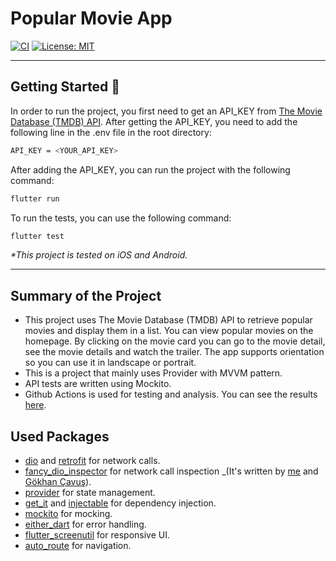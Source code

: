 # Popular Movie App

[![CI][passing_badge]][passing_link] [![License: MIT][license_badge]][license_link]

---

## Getting Started 🚀

In order to run the project, you first need to get an API_KEY from [The Movie Database (TMDB) API](https://developer.themoviedb.org/reference/intro/getting-started). After getting the API_KEY, you need to add the following line in the .env file in the root directory:

```sh
API_KEY = <YOUR_API_KEY>
```

After adding the API_KEY, you can run the project with the following command:

```sh
flutter run
```

To run the tests, you can use the following command:

```sh
flutter test
```

_\*This project is tested on iOS and Android._

---

## Summary of the Project

- This project uses The Movie Database (TMDB) API to retrieve popular movies and display them in a list. You can view popular movies on the homepage. By clicking on the movie card you can go to the movie detail, see the movie details and watch the trailer. The app supports orientation so you can use it in landscape or portrait.
- This is a project that mainly uses Provider with MVVM pattern.
- API tests are written using Mockito.
- Github Actions is used for testing and analysis. You can see the results [here][passing_link].

## Used Packages

- [dio](https://pub.dev/packages/dio) and [retrofit](https://pub.dev/packages/retrofit) for network calls.
- [fancy_dio_inspector](https://pub.dev/packages/fancy_dio_inspector) for network call inspection _(It's written by [me](https://github.com/yakupemeksiz) and [Gökhan Çavuş](https://github.com/gokhancvs)).
- [provider](https://pub.dev/packages/provider) for state management.
- [get_it](https://pub.dev/packages/get_it) and [injectable](https://pub.dev/packages/injectable) for dependency injection.
- [mockito](https://pub.dev/packages/mockito) for mocking.
- [either_dart](https://pub.dev/packages/either_dart) for error handling.
- [flutter_screenutil](https://pub.dev/packages/flutter_screenutil) for responsive UI.
- [auto_route](https://pub.dev/packages/auto_route) for navigation.

[license_badge]: https://img.shields.io/badge/license-MIT-blue.svg
[license_link]: https://opensource.org/licenses/MIT
[passing_badge]: https://img.shields.io/badge/CI-passing-brightgreen?logo=github
[passing_link]: https://github.com/yakupemeksiz/movie_list/actions
